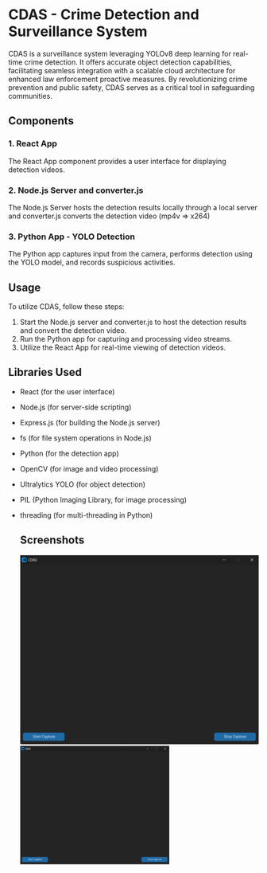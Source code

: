 # CDAS - Crime Detection and Surveillance System

CDAS is a surveillance system leveraging YOLOv8 deep learning for real-time crime detection. It offers accurate object detection capabilities, facilitating seamless integration with a scalable cloud architecture for enhanced law enforcement proactive measures. By revolutionizing crime prevention and public safety, CDAS serves as a critical tool in safeguarding communities.

## Components

### 1. React App

The React App component provides a user interface for displaying detection videos.

### 2. Node.js Server and converter.js

The Node.js Server hosts the detection results locally through a local server and converter.js converts the detection video (mp4v => x264)

### 3. Python App - YOLO Detection

The Python app captures input from the camera, performs detection using the YOLO model, and records suspicious activities.

## Usage

To utilize CDAS, follow these steps:

1. Start the Node.js server and converter.js to host the detection results and convert the detection video.
2. Run the Python app for capturing and processing video streams.
3. Utilize the React App for real-time viewing of detection videos.

## Libraries Used

- React (for the user interface)
- Node.js (for server-side scripting)
- Express.js (for building the Node.js server)
- fs (for file system operations in Node.js)
- Python (for the detection app)
- OpenCV (for image and video processing)
- Ultralytics YOLO (for object detection)
- PIL (Python Imaging Library, for image processing)
- threading (for multi-threading in Python)

  ## Screenshots
  ![Alt text](CDAS_APP/screenshot/image2.png)
  <img src="CDAS_APP/screenshot/image2.png" width="300" />
  
